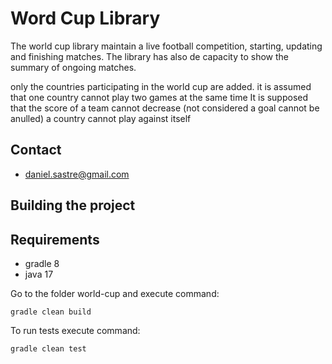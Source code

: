 #  Word Cup Library

The world cup library maintain a live football competition, starting, updating and  finishing matches.
The library has also de capacity to show the summary of ongoing matches.

only the countries participating in the world cup are added.
it is assumed that one country cannot play two games at the same time
It is supposed that the score of a team cannot decrease (not considered a goal cannot be anulled)
a country cannot play against itself


## Contact
* daniel.sastre@gmail.com

## Building the project

## Requirements
* gradle 8
* java 17

Go to the folder world-cup and execute command:

```
gradle clean build
```
To run tests execute command:
```
gradle clean test
```
